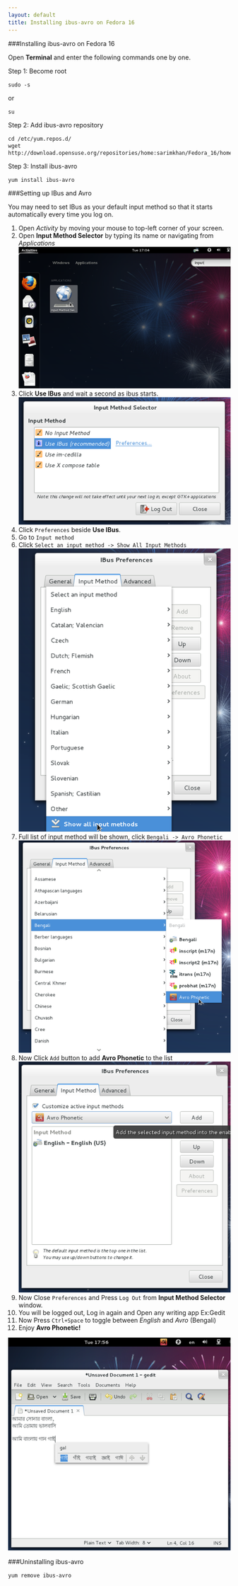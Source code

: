 ```yaml
---
layout: default
title: Installing ibus-avro on Fedora 16
---
```


###Installing ibus-avro on Fedora 16

Open **Terminal** and enter the following commands one by one.

Step 1: Become root

	sudo -s
	
or

	su 
	
Step 2: Add ibus-avro repository

	cd /etc/yum.repos.d/
	wget http://download.opensuse.org/repositories/home:sarimkhan/Fedora_16/home:sarimkhan.repo

Step 3: Install ibus-avro

	yum install ibus-avro
	



###Setting up IBus and Avro

You may need to set IBus as your default input method so that it starts automatically every time you log on.

 1. Open _Activity_ by moving your mouse to top-left corner of your screen. 
 2. Open __Input Method Selector__ by typing its name or navigating from _Applications_ 
 ![Input method editor](/images/fedora16/fedora_1.png "Input method editor")
 3. Click __Use IBus__ and wait a second as ibus starts.   
 ![Input method editor](/images/fedora16/fedora_2.png "Input method editor")
 4. Click `Preferences` beside __Use IBus__.
 5. Go to `Input method`
 6. Click `Select an input method -> Show All Input Methods`  
 ![IBus Preferences](/images/fedora16/fedora_3.png "IBus Preferences")
 7. Full list of input method will be shown, click `Bengali -> Avro Phonetic`  
 ![IBus Preferences](/images/fedora16/fedora_4.png "IBus Preferences")
 8. Now Click `Add` button to add __Avro Phonetic__ to the list  
 ![IBus Preferences](/images/fedora16/fedora_5.png "IBus Preferences")
 9. Now Close `Preferences` and Press `Log Out` from __Input Method Selector__ window.
 10. You will be logged out, Log in again and Open any writing app Ex:Gedit
 11. Now Press `Ctrl+Space` to toggle between _English_ and _Avro_ (Bengali)
 12. Enjoy __Avro Phonetic!__
 
  ![ibus-avro on Fedora](/images/fedora16/fedora_6.png "ibus-avro on Fedora")
 
 
 
###Uninstalling ibus-avro

	yum remove ibus-avro